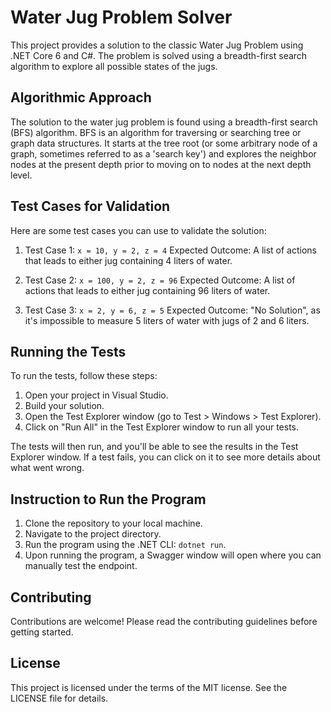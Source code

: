 # Water Jug Problem Solver

This project provides a solution to the classic Water Jug Problem using .NET Core 6 and C#. The problem is solved using a breadth-first search algorithm to explore all possible states of the jugs.

## Algorithmic Approach

The solution to the water jug problem is found using a breadth-first search (BFS) algorithm. BFS is an algorithm for traversing or searching tree or graph data structures. It starts at the tree root (or some arbitrary node of a graph, sometimes referred to as a 'search key') and explores the neighbor nodes at the present depth prior to moving on to nodes at the next depth level.

## Test Cases for Validation

Here are some test cases you can use to validate the solution:

1. Test Case 1: `x = 10, y = 2, z = 4`
   Expected Outcome: A list of actions that leads to either jug containing 4 liters of water.

2. Test Case 2: `x = 100, y = 2, z = 96`
   Expected Outcome: A list of actions that leads to either jug containing 96 liters of water.

3. Test Case 3: `x = 2, y = 6, z = 5`
   Expected Outcome: "No Solution", as it's impossible to measure 5 liters of water with jugs of 2 and 6 liters.

## Running the Tests

To run the tests, follow these steps:

1. Open your project in Visual Studio.
2. Build your solution.
3. Open the Test Explorer window (go to Test > Windows > Test Explorer).
4. Click on "Run All" in the Test Explorer window to run all your tests.

The tests will then run, and you'll be able to see the results in the Test Explorer window. If a test fails, you can click on it to see more details about what went wrong.

## Instruction to Run the Program

1. Clone the repository to your local machine.
2. Navigate to the project directory.
3. Run the program using the .NET CLI: `dotnet run`.
4. Upon running the program, a Swagger window will open where you can manually test the endpoint.

## Contributing

Contributions are welcome! Please read the contributing guidelines before getting started.

## License

This project is licensed under the terms of the MIT license. See the LICENSE file for details.
